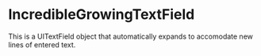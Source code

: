 IncredibleGrowingTextField
==========================
This is a UITextField object that automatically expands to accomodate new lines of entered text.
